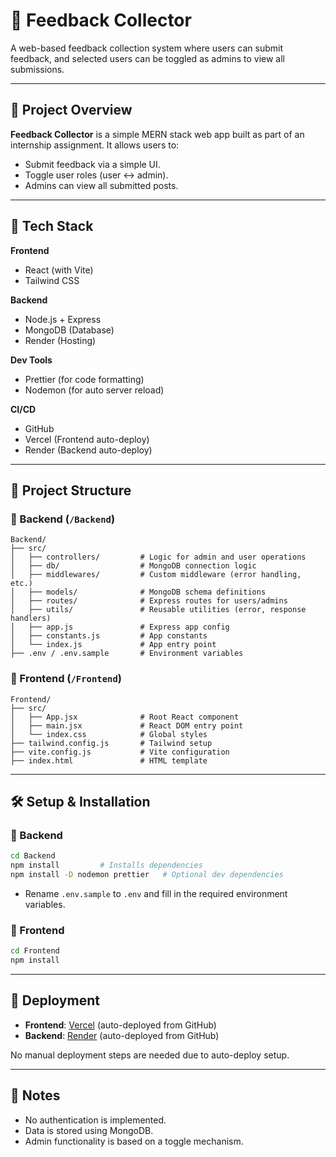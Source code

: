 # 📝 Feedback Collector

A web-based feedback collection system where users can submit feedback, and selected users can be toggled as admins to view all submissions.

---

## 🚀 Project Overview

**Feedback Collector** is a simple MERN stack web app built as part of an internship assignment. It allows users to:
- Submit feedback via a simple UI.
- Toggle user roles (user ↔ admin).
- Admins can view all submitted posts.

---

## 🧱 Tech Stack

**Frontend**
- React (with Vite)
- Tailwind CSS

**Backend**
- Node.js + Express
- MongoDB (Database)
- Render (Hosting)

**Dev Tools**
- Prettier (for code formatting)
- Nodemon (for auto server reload)

**CI/CD**
- GitHub
- Vercel (Frontend auto-deploy)
- Render (Backend auto-deploy)

---

## 📁 Project Structure

### 📂 Backend (`/Backend`)

```
Backend/
├── src/
│   ├── controllers/         # Logic for admin and user operations
│   ├── db/                  # MongoDB connection logic
│   ├── middlewares/         # Custom middleware (error handling, etc.)
│   ├── models/              # MongoDB schema definitions
│   ├── routes/              # Express routes for users/admins
│   ├── utils/               # Reusable utilities (error, response handlers)
│   ├── app.js               # Express app config
│   ├── constants.js         # App constants
│   └── index.js             # App entry point
├── .env / .env.sample       # Environment variables
```

### 🎨 Frontend (`/Frontend`)

```
Frontend/
├── src/
│   ├── App.jsx              # Root React component
│   ├── main.jsx             # React DOM entry point
│   └── index.css            # Global styles
├── tailwind.config.js       # Tailwind setup
├── vite.config.js           # Vite configuration
├── index.html               # HTML template
```

---

## 🛠️ Setup & Installation

### 🔧 Backend

```bash
cd Backend
npm install         # Installs dependencies
npm install -D nodemon prettier   # Optional dev dependencies
```

- Rename `.env.sample` to `.env` and fill in the required environment variables.

### 🎨 Frontend

```bash
cd Frontend
npm install
```

---

## 🚀 Deployment

- **Frontend**: [Vercel](https://vercel.com/) (auto-deployed from GitHub)
- **Backend**: [Render](https://render.com/) (auto-deployed from GitHub)

No manual deployment steps are needed due to auto-deploy setup.

---

## 📌 Notes

- No authentication is implemented.
- Data is stored using MongoDB.
- Admin functionality is based on a toggle mechanism.

